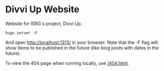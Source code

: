# Divvi Up Website

Website for ISRG's project, Divvi Up.

```
hugo server -F
```

And open <a href="http://localhost:1313/">http://localhost:1313/</a> in your
browser. Note that the -F flag will show items to be published in the future
(like blog posts with dates in the future).

To view the 404 page when running locally, use <a href="http://localhost:1313/404.html">/404.html</a>.
